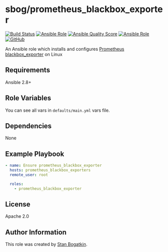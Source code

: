 # sbog/prometheus_blackbox_exporter

[![Build Status](https://travis-ci.com/sorrowless/ansible_prometheus_blackbox_exporter.svg?branch=master)](https://travis-ci.com/sorrowless/ansible_prometheus_blackbox_exporter)
[![Ansible Role](https://img.shields.io/ansible/role/54505)](https://galaxy.ansible.com/sorrowless/prometheus_blackbox_exporter)
[![Ansible Quality Score](https://img.shields.io/ansible/quality/54505)](https://galaxy.ansible.com/sorrowless/prometheus_blackbox_exporter)
[![Ansible Role](https://img.shields.io/ansible/role/d/54505)](https://galaxy.ansible.com/sorrowless/prometheus_blackbox_exporter)
[![GitHub](https://img.shields.io/github/license/sorrowless/ansible_prometheus_blackbox_exporter)](https://github.com/sorrowless/ansible_prometheus_blackbox_exporter/blob/master/LICENSE)

An Ansible role which installs and configures [Prometheus blackbox_exporter](https://github.com/prometheus/blackbox_exporter) on Linux

## Requirements

Ansible 2.8+

## Role Variables

You can see all vars in `defaults/main.yml` vars file.

## Dependencies

None

## Example Playbook

```yaml
- name: Ensure prometheus_blackbox_exporter
  hosts: prometheus_blackbox_exporters
  remote_user: root

  roles:
    - prometheus_blackbox_exporter
```

## License

Apache 2.0

## Author Information

This role was created by [Stan Bogatkin](https://sbog.ru).
